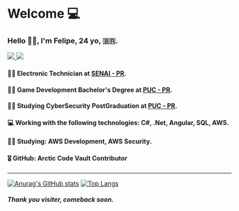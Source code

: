 <h1> Welcome 💻 </h1>
<h3> Hello 👨‍💻, I'm Felipe, 24 yo, 🇧🇷. </h3>
<p>
<a href="https://www.linkedin.com/in/felipehts/"> <img src="https://img.shields.io/badge/-LinkedIn-blue?style=flat-square&logo=Linkedin&logoColor=white&link=https://www.linkedin.com/in/felipehts/"> </a>
<a text-align="center" href="https://github.com/FelipeHitsu"><img src="https://img.shields.io/badge/-Github-000?style=flat-square&logo=Github&logoColor=white&link=https://github.com/FelipeHitsu"></a>
</p>

#### 👨‍💻 Electronic Technician at [SENAI - PR](https://www.senaipr.org.br/).
#### 👨‍🏫 Game Development Bachelor's Degree at [PUC - PR](https://www.pucpr.br/).
#### 👨‍🏫 Studying CyberSecurity PostGraduation at [PUC - PR](https://www.pucpr.br/).
#### 💻 Working with the following technologies: C#, .Net, Angular, SQL, AWS.
#### 👩‍💻 Studying: AWS Development, AWS Security.
#### 🎖️ GitHub: Arctic Code Vault Contributor

<hr>

[![Anurag's GitHub stats](https://github-readme-stats.vercel.app/api?username=FelipeHitsu&theme=dark&show_icons=true)](https://github.com/FelipeHitsu/github-readme-stats) [![Top Langs](https://github-readme-stats.vercel.app/api/top-langs/?username=FelipeHitsu&hide=html,ShaderLab&layout=compact&theme=dark&show_icons=true)](https://github.com/FelipeHitsu/github-readme-stats)

##### Thank you visiter, comeback soon.
